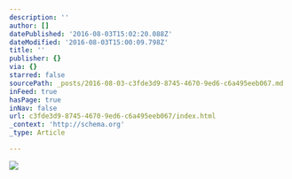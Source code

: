 ```yaml
---
description: ''
author: []
datePublished: '2016-08-03T15:02:20.088Z'
dateModified: '2016-08-03T15:00:09.798Z'
title: ''
publisher: {}
via: {}
starred: false
sourcePath: _posts/2016-08-03-c3fde3d9-8745-4670-9ed6-c6a495eeb067.md
inFeed: true
hasPage: true
inNav: false
url: c3fde3d9-8745-4670-9ed6-c6a495eeb067/index.html
_context: 'http://schema.org'
_type: Article

---
```

![](https://the-grid-user-content.s3-us-west-2.amazonaws.com/57df3e83-110b-4d1a-b734-74168599b7b0.jpg)